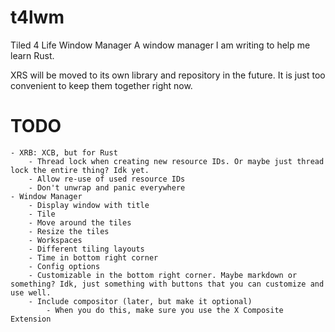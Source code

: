 # t4lwm
Tiled 4 Life Window Manager
A window manager I am writing to help me learn Rust.

XRS will be moved to its own library and repository in the future. It is just too convenient to keep them together right now.

# TODO
    - XRB: XCB, but for Rust
        - Thread lock when creating new resource IDs. Or maybe just thread lock the entire thing? Idk yet.
        - Allow re-use of used resource IDs
        - Don't unwrap and panic everywhere
    - Window Manager
        - Display window with title
        - Tile
        - Move around the tiles
        - Resize the tiles
        - Workspaces
        - Different tiling layouts
        - Time in bottom right corner
        - Config options
        - Customizable in the bottom right corner. Maybe markdown or something? Idk, just something with buttons that you can customize and use well.
        - Include compositor (later, but make it optional)
            - When you do this, make sure you use the X Composite Extension
